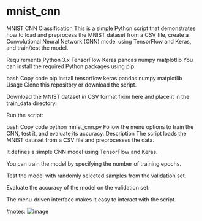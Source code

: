 # mnist_cnn
MNIST CNN Classification
This is a simple Python script that demonstrates how to load and preprocess the MNIST dataset from a CSV file, create a Convolutional Neural Network (CNN) model using TensorFlow and Keras, and train/test the model.

Requirements
Python 3.x
TensorFlow
Keras
pandas
numpy
matplotlib
You can install the required Python packages using pip:

bash
Copy code
pip install tensorflow keras pandas numpy matplotlib
Usage
Clone this repository or download the script.

Download the MNIST dataset in CSV format from here and place it in the train_data directory.

Run the script:

bash
Copy code
python mnist_cnn.py
Follow the menu options to train the CNN, test it, and evaluate its accuracy.
Description
The script loads the MNIST dataset from a CSV file and preprocesses the data.

It defines a simple CNN model using TensorFlow and Keras.

You can train the model by specifying the number of training epochs.

Test the model with randomly selected samples from the validation set.

Evaluate the accuracy of the model on the validation set.

The menu-driven interface makes it easy to interact with the script.

#notes:
![image](https://github.com/moisiFerenc/mnist_cnn/assets/78962708/3cdbd678-6a1a-41c4-b094-c5c83c316b96)
